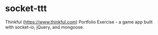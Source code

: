 # socket-ttt
Thinkful (https://www.thinkful.com) Portfolio Exercise - a game app built with socket-io, jQuery, and mongoose.

